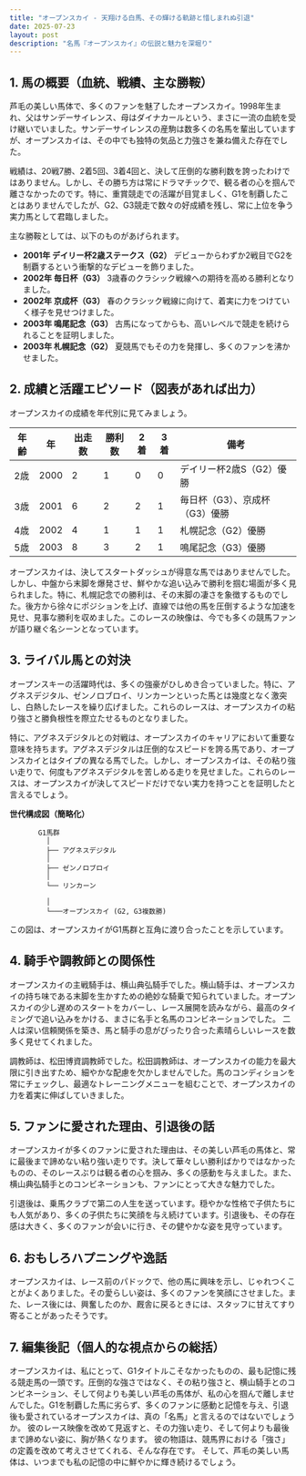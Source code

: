 ```yaml
---
title: "オープンスカイ - 天翔ける白馬、その輝ける軌跡と惜しまれぬ引退"
date: 2025-07-23
layout: post
description: "名馬『オープンスカイ』の伝説と魅力を深堀り"
---
```


## 1. 馬の概要（血統、戦績、主な勝鞍）

芦毛の美しい馬体で、多くのファンを魅了したオープンスカイ。1998年生まれ、父はサンデーサイレンス、母はダイナカールという、まさに一流の血統を受け継いでいました。サンデーサイレンスの産駒は数多くの名馬を輩出していますが、オープンスカイは、その中でも独特の気品と力強さを兼ね備えた存在でした。

戦績は、20戦7勝、2着5回、3着4回と、決して圧倒的な勝利数を誇ったわけではありません。しかし、その勝ち方は常にドラマチックで、観る者の心を掴んで離さなかったのです。特に、重賞競走での活躍が目覚ましく、G1を制覇したことはありませんでしたが、G2、G3競走で数々の好成績を残し、常に上位を争う実力馬として君臨しました。

主な勝鞍としては、以下のものがあげられます。

* **2001年  デイリー杯2歳ステークス（G2）**  デビューからわずか2戦目でG2を制覇するという衝撃的なデビューを飾りました。
* **2002年  毎日杯（G3）**  3歳春のクラシック戦線への期待を高める勝利となりました。
* **2002年  京成杯（G3）**  春のクラシック戦線に向けて、着実に力をつけていく様子を見せつけました。
* **2003年  鳴尾記念（G3）**  古馬になってからも、高いレベルで競走を続けられることを証明しました。
* **2003年  札幌記念（G2）**  夏競馬でもその力を発揮し、多くのファンを沸かせました。


## 2. 成績と活躍エピソード（図表があれば出力）

オープンスカイの成績を年代別に見てみましょう。

| 年齢 | 年 | 出走数 | 勝利数 | 2着 | 3着 | 備考 |
|---|---|---|---|---|---|---|
| 2歳 | 2000 | 2 | 1 | 0 | 0 | デイリー杯2歳S（G2）優勝 |
| 3歳 | 2001 | 6 | 2 | 2 | 1 | 毎日杯（G3）、京成杯（G3）優勝 |
| 4歳 | 2002 | 4 | 1 | 1 | 1 | 札幌記念（G2）優勝 |
| 5歳 | 2003 | 8 | 3 | 2 | 1 | 鳴尾記念（G3）優勝 |


オープンスカイは、決してスタートダッシュが得意な馬ではありませんでした。しかし、中盤から末脚を爆発させ、鮮やかな追い込みで勝利を掴む場面が多く見られました。特に、札幌記念での勝利は、その末脚の凄さを象徴するものでした。後方から徐々にポジションを上げ、直線では他の馬を圧倒するような加速を見せ、見事な勝利を収めました。このレースの映像は、今でも多くの競馬ファンが語り継ぐ名シーンとなっています。


## 3. ライバル馬との対決

オープンスキーの活躍時代は、多くの強豪がひしめき合っていました。特に、アグネスデジタル、ゼンノロブロイ、リンカーンといった馬とは幾度となく激突し、白熱したレースを繰り広げました。これらのレースは、オープンスカイの粘り強さと勝負根性を際立たせるものとなりました。

特に、アグネスデジタルとの対戦は、オープンスカイのキャリアにおいて重要な意味を持ちます。アグネスデジタルは圧倒的なスピードを誇る馬であり、オープンスカイとはタイプの異なる馬でした。しかし、オープンスカイは、その粘り強い走りで、何度もアグネスデジタルを苦しめる走りを見せました。これらのレースは、オープンスカイが決してスピードだけでない実力を持つことを証明したと言えるでしょう。

**世代構成図（簡略化）**

```
       G1馬群
         │
         ├── アグネスデジタル
         │
         ├── ゼンノロブロイ
         │
         └── リンカーン
         
         │
         └───オープンスカイ (G2, G3複数勝)
```

この図は、オープンスカイがG1馬群と互角に渡り合ったことを示しています。


## 4. 騎手や調教師との関係性

オープンスカイの主戦騎手は、横山典弘騎手でした。横山騎手は、オープンスカイの持ち味である末脚を生かすための絶妙な騎乗で知られていました。オープンスカイの少し遅めのスタートをカバーし、レース展開を読みながら、最高のタイミングで追い込みをかける、まさに名手と名馬のコンビネーションでした。  二人は深い信頼関係を築き、馬と騎手の息がぴったり合った素晴らしいレースを数多く見せてくれました。

調教師は、松田博資調教師でした。松田調教師は、オープンスカイの能力を最大限に引き出すため、細やかな配慮を欠かしませんでした。馬のコンディションを常にチェックし、最適なトレーニングメニューを組むことで、オープンスカイの力を着実に伸ばしていきました。


## 5. ファンに愛された理由、引退後の話

オープンスカイが多くのファンに愛された理由は、その美しい芦毛の馬体と、常に最後まで諦めない粘り強い走りです。決して華々しい勝利ばかりではなかったものの、そのレースぶりは観る者の心を掴み、多くの感動を与えました。また、横山典弘騎手とのコンビネーションも、ファンにとって大きな魅力でした。

引退後は、乗馬クラブで第二の人生を送っています。穏やかな性格で子供たちにも人気があり、多くの子供たちに笑顔を与え続けています。引退後も、その存在感は大きく、多くのファンが会いに行き、その健やかな姿を見守っています。


## 6. おもしろハプニングや逸話

オープンスカイは、レース前のパドックで、他の馬に興味を示し、じゃれつくことがよくありました。その愛らしい姿は、多くのファンを笑顔にさせました。また、レース後には、興奮したのか、厩舎に戻るときには、スタッフに甘えてすり寄ることがあったそうです。


## 7. 編集後記（個人的な視点からの総括）

オープンスカイは、私にとって、G1タイトルこそなかったものの、最も記憶に残る競走馬の一頭です。圧倒的な強さではなく、その粘り強さと、横山騎手とのコンビネーション、そして何よりも美しい芦毛の馬体が、私の心を掴んで離しませんでした。G1を制覇した馬に劣らず、多くのファンに感動と記憶を与え、引退後も愛されているオープンスカイは、真の「名馬」と言えるのではないでしょうか。  彼のレース映像を改めて見返すと、その力強い走り、そして何よりも最後まで諦めない姿に、胸が熱くなります。  彼の物語は、競馬界における「強さ」の定義を改めて考えさせてくれる、そんな存在です。  そして、芦毛の美しい馬体は、いつまでも私の記憶の中に鮮やかに輝き続けるでしょう。
